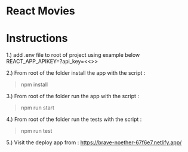 # React Movies

# Instructions

1.) add .env file to root of project using example below
REACT_APP_APIKEY=?api_key=<<<apikey>>>

2.) From root of the folder install the app with the script :

> npm install

3.) From root of the folder run the app with the script :

> npm run start

4.) From root of the folder run the tests with the script :

> npm run test

5.) Visit the deploy app from : https://brave-noether-67f6e7.netlify.app/
